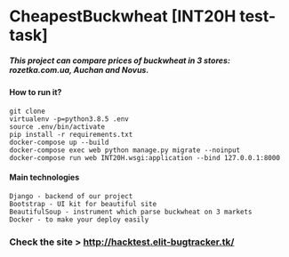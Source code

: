 # CheapestBuckwheat [INT20H test-task]

##### This project can compare prices of buckwheat in 3 stores: rozetka.com.ua, Auchan and Novus.

#### How to run it?
```
git clone
virtualenv -p=python3.8.5 .env
source .env/bin/activate
pip install -r requirements.txt
docker-compose up --build
docker-compose exec web python manage.py migrate --noinput
docker-compose run web INT20H.wsgi:application --bind 127.0.0.1:8000
```

#### Main technologies
```
Django - backend of our project
Bootstrap - UI kit for beautiful site
BeautifulSoup - instrument which parse buckwheat on 3 markets
Docker - to make your deploy easily
```

### Check the site > http://hacktest.elit-bugtracker.tk/
